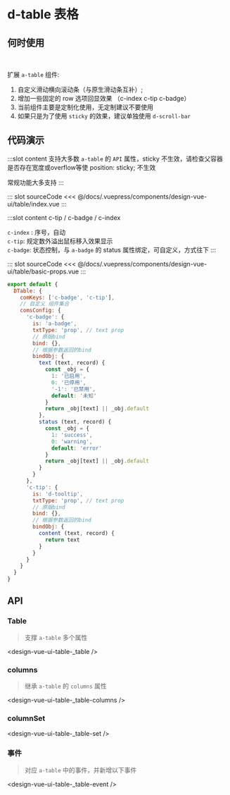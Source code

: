 # d-table 表格

## 何时使用


<br/>

扩展 `a-table` 组件: 

1. 自定义滑动横向滚动条（与原生滑动条互补）;
2. 增加一些固定的 row 选项回显效果 （c-index c-tip c-badge）
3. 当前组件主要是定制化使用，无定制建议不要使用
4. 如果只是为了使用 `sticky` 的效果，建议单独使用 `d-scroll-bar`

## 代码演示

<box single>
<tag text="基本">
<design-vue-ui-table-index />

:::slot content
支持大多数 `a-table` 的 `API` 属性，sticky 不生效，请检查父容器是否存在宽度或overflow等使  position: sticky; 不生效

常规功能大多支持
:::

::: slot sourceCode
<<< @/docs/.vuepress/components/design-vue-ui/table/index.vue
:::

</tag>
<tag text="支撑的几个常用 customRender">
<design-vue-ui-table-basic-props />

:::slot content
c-tip / c-badge / c-index

`c-index` : 序号，自动  
`c-tip`: 规定数外溢出鼠标移入效果显示  
`c-badge`: 状态控制，与 `a-badge` 的 status 属性绑定，可自定义，方式往下
:::

::: slot sourceCode
<<< @/docs/.vuepress/components/design-vue-ui/table/basic-props.vue
:::

</tag>
</box>

```js
export default {
  DTable: {
    comKeys: ['c-badge', 'c-tip'],
    // 自定义 组件集合
    comsConfig: {
      'c-badge': {
        is: 'a-badge',
        txtType: 'prop', // text prop
        // 原版bind
        bind: {},
        // 根据参数返回的bind
        bindObj: {
          text (text, record) {
            const _obj = {
              1: '已启用',
              0: '已停用',
              '-1': '已禁用',
              default: '未知'
            }
            return _obj[text] || _obj.default
          },
          status (text, record) {
            const _obj = {
              1: 'success',
              0: 'warning',
              default: 'error'
            }
            return _obj[text] || _obj.default
          }
        }
      },
      'c-tip': {
        is: 'd-tooltip',
        txtType: 'prop', // text prop
        // 原版bind
        bind: {},
        // 根据参数返回的bind
        bindObj: {
          content (text, record) {
            return text
          }
        }
      }
    }
  }
}
```

## API

### Table

> 支撑 `a-table` 多个属性

<design-vue-ui-table-_table />

### columns

> 继承 `a-table` 的 `columns` 属性

<design-vue-ui-table-_table-columns />

### columnSet

<design-vue-ui-table-_table-set />

### 事件 


> 对应 `a-table` 中的事件，并新增以下事件

<design-vue-ui-table-_table-event />